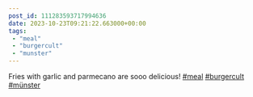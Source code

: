 ```yaml
---
post_id: 111283593717994636
date: 2023-10-23T09:21:22.663000+00:00
tags:
 - "meal"
 - "burgercult"
 - "munster"
---
```


Fries with garlic and parmecano are sooo delicious! [#meal](https://m.vogt.dev/tags/meal) [#burgercult](https://m.vogt.dev/tags/burgercult) [#münster](https://m.vogt.dev/tags/m%C3%BCnster)
